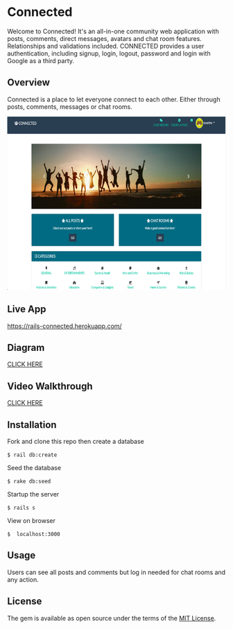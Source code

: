 # Connected

Welcome to Connected! It's an all-in-one community web application with posts, comments, direct messages, avatars and chat room features. Relationships and validations included. CONNECTED provides a user authentication, including signup, login, logout, password and login with Google as a third party.


## Overview

Connected is a place to let everyone connect to each other. Either through posts, comments, messages or chat rooms.

<img src="./public/images/example.png" width="640" height="400" />

## Live App
https://rails-connected.herokuapp.com/

## Diagram
[CLICK HERE](db/connected_diagram.png)

## Video Walkthrough

[CLICK HERE](https://youtu.be/lFZFHlJxxW8)

## Installation

Fork and clone this repo then create a database

    $ rail db:create

Seed the database

    $ rake db:seed

Startup the server

    $ rails s

View on browser

    $  localhost:3000

## Usage

Users can see all posts and comments but log in needed for chat rooms and any action.

## License

The gem is available as open source under the terms of the [MIT License](https://opensource.org/licenses/MIT).
